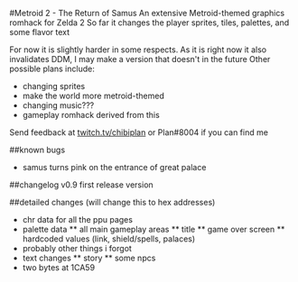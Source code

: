 #Metroid 2 - The Return of Samus
An extensive Metroid-themed graphics romhack for Zelda 2
So far it changes the player sprites, tiles, palettes, and some flavor text

For now it is slightly harder in some respects. As it is right now it also invalidates DDM, I may make a version that doesn't in the future
Other possible plans include:
* changing sprites
* make the world more metroid-themed
* changing music???
* gameplay romhack derived from this

Send feedback at [twitch.tv/chibiplan](https://twitch.tv/chibiplan) or Plan#8004 if you can find me

##known bugs
* samus turns pink on the entrance of great palace

##changelog
v0.9 first release version

##detailed changes (will change this to hex addresses)
* chr data for all the ppu pages
* palette data
** all main gameplay areas
** title
** game over screen
** hardcoded values (link, shield/spells, palaces)
* probably other things i forgot
* text changes
** story
** some npcs
* two bytes at 1CA59
